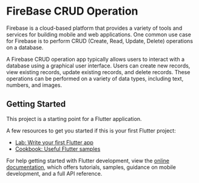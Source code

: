 # FireBase CRUD Operation

Firebase is a cloud-based platform that provides a variety of tools and services for building mobile and web applications. One common use case for Firebase is to perform CRUD (Create, Read, Update, Delete) operations on a database.

A Firebase CRUD operation app typically allows users to interact with a database using a graphical user interface. Users can create new records, view existing records, update existing records, and delete records. These operations can be performed on a variety of data types, including text, numbers, and images.

## Getting Started

This project is a starting point for a Flutter application.

A few resources to get you started if this is your first Flutter project:

- [Lab: Write your first Flutter app](https://docs.flutter.dev/get-started/codelab)
- [Cookbook: Useful Flutter samples](https://docs.flutter.dev/cookbook)

For help getting started with Flutter development, view the
[online documentation](https://docs.flutter.dev/), which offers tutorials,
samples, guidance on mobile development, and a full API reference.
